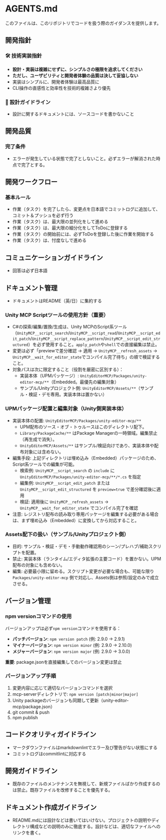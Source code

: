 # AGENTS.md

このファイルは、このリポジトリでコードを扱う際のガイダンスを提供します。

## 開発指針

### 🛠️ 技術実装指針

- **設計・実装は複雑にせずに、シンプルさの極限を追求してください**
- **ただし、ユーザビリティと開発者体験の品質は決して妥協しない**
- 実装はシンプルに、開発者体験は最高品質に
- CLI操作の直感性と効率性を技術的複雑さより優先

### 📝 設計ガイドライン

- 設計に関するドキュメントには、ソースコードを書かないこと

## 開発品質

### 完了条件

- エラーが発生している状態で完了としないこと。必ずエラーが解消された時点で完了とする。

## 開発ワークフロー

### 基本ルール

- 作業（タスク）を完了したら、変更点を日本語でコミットログに追加して、コミット＆プッシュを必ず行う
- 作業（タスク）は、最大限の並列化をして進める
- 作業（タスク）は、最大限の細分化をしてToDoに登録する
- 作業（タスク）の開始前には、必ずToDoを登録した後に作業を開始する
- 作業（タスク）は、忖度なしで進める

## コミュニケーションガイドライン

- 回答は必ず日本語

## ドキュメント管理

- ドキュメントはREADME（英/日）に集約する

### Unity MCP Scriptツールの使用方針（重要）

- C#の探索/編集/置換/生成は、Unity MCPのScript系ツール（`UnityMCP__script_search`/`UnityMCP__script_read`/`UnityMCP__script_edit_patch`/`UnityMCP__script_replace_pattern`/`UnityMCP__script_edit_structured`）を必ず使用すること。`apply_patch`や`shell`での直接編集は禁止。
- 変更は必ず「previewで差分確認 → 適用 → `UnityMCP__refresh_assets` → `UnityMCP__wait_for_editor_state`でコンパイル完了待ち」の順で検証すること。
- 対象パスは次に限定すること（役割を厳密に区別する）：
  - 実装本体（UPMパッケージ）: `UnityEditorMCP/Packages/unity-editor-mcp/**`（Embedded。最優先の編集対象）
  - サンプル/Unityプロジェクト側: `UnityEditorMCP/Assets/**`（サンプル・検証・デモ専用。実装本体は置かない）

### UPMパッケージ配置と編集対象（Unity側実装本体）

- 実装本体の配置: `UnityEditorMCP/Packages/unity-editor-mcp/**`
  - UPM配布のソース・オブ・トゥルースはこのディレクトリ配下。
  - `Library/PackageCache/**` はPackage Managerの一時領域。編集禁止（再生成で消失）。
  - `UnityEditorMCP/Assets/**` はサンプル/検証向けであり、実装本体や配布対象には含めない。
- 編集手段: 上記ディレクトリは埋め込み（Embedded）パッケージのため、Script系ツールでの編集が可能。
  - 検索例: `UnityMCP__script_search` の `include` に `UnityEditorMCP/Packages/unity-editor-mcp/**/*.cs` を指定
  - 編集例: `UnityMCP__script_edit_patch` または `UnityMCP__script_edit_structured` を `preview=true` で差分確認後に適用
  - 検証: 適用後に `UnityMCP__refresh_assets` → `UnityMCP__wait_for_editor_state` でコンパイル完了を確認
- 注意: レジストリ配布の読み取り専用パッケージを編集する必要がある場合は、まず埋め込み（Embedded）に変換してから対応すること。

### Assets配下の扱い（サンプル/Unityプロジェクト側）

- 目的: サンプル・検証・デモ・手動動作確認用のシーン/プレハブ/補助スクリプトを配置。
- 禁止: 実装本体（ランタイム/エディタ拡張の主要コード）を置かない。UPM配布の対象にも含めない。
- 編集: 必要最小限に留める。スクリプト変更が必要な場合も、可能な限り `Packages/unity-editor-mcp` 側で対応し、Assets側は参照/設定のみで成立させる。

## バージョン管理

### npm versionコマンドの使用

バージョンアップは必ず`npm version`コマンドを使用する：

- **パッチバージョン**: `npm version patch` (例: 2.9.0 → 2.9.1)
- **マイナーバージョン**: `npm version minor` (例: 2.9.0 → 2.10.0)
- **メジャーバージョン**: `npm version major` (例: 2.9.0 → 3.0.0)

**重要**: package.jsonを直接編集してのバージョン変更は禁止

### バージョンアップ手順

1. 変更内容に応じて適切なバージョンコマンドを選択
2. mcp-serverディレクトリで: `npm version [patch|minor|major]`
3. Unity packageのバージョンも同期して更新（unity-editor-mcp/package.json）
4. git commit & push
5. npm publish

## コードクオリティガイドライン

- マークダウンファイルはmarkdownlintでエラー及び警告がない状態にする
- コミットログはcommitlintに対応する

## 開発ガイドライン

- 既存のファイルのメンテナンスを無視して、新規ファイルばかり作成するのは禁止。既存ファイルを改修することを優先する。

## ドキュメント作成ガイドライン

- README.mdには設計などは書いてはいけない。プロジェクトの説明やディレクトリ構成などの説明のみに徹底する。設計などは、適切なファイルへのリンクを書く。
